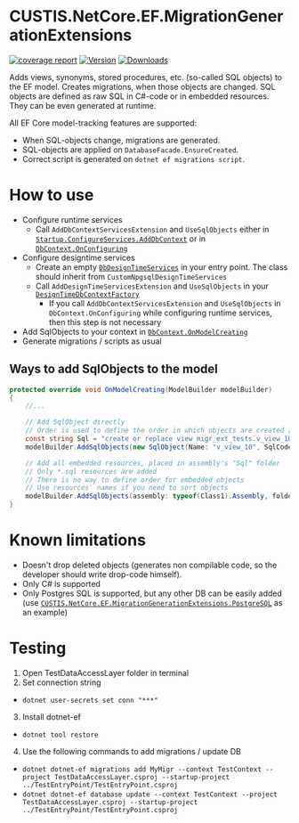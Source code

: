 # CUSTIS.NetCore.EF.MigrationGenerationExtensions

[![coverage report](https://git.custis.ru/pub/custis.netcore.ef.migrationgenerationextensions/badges/main/coverage.svg)](https://git.custis.ru/pub/custis.netcore.ef.migrationgenerationextensions/-/commits/main)
[![Version](https://img.shields.io/nuget/vpre/custis.netcore.ef.migrationgenerationextensions.svg)](https://www.nuget.org/packages/CUSTIS.NetCore.EF.MigrationGenerationExtensions)
[![Downloads](https://img.shields.io/nuget/dt/custis.netcore.ef.migrationgenerationextensions.svg)](https://www.nuget.org/packages/CUSTIS.NetCore.EF.MigrationGenerationExtensions)

Adds views, synonyms, stored procedures, etc. (so-called SQL objects) to the EF model. Creates migrations, when those objects are changed.
SQL objects are defined as raw SQL in C#-code or in embedded resources. They can be even generated at runtime.

All EF Core model-tracking features are supported:
* When SQL-objects change, migrations are generated.
* SQL-objects are applied on `DatabaseFacade.EnsureCreated`.
* Correct script is generated on `dotnet ef migrations script`.

# How to use

* Configure runtime services
  * Call `AddDbContextServicesExtension` and `UseSqlObjects` either in [`Startup.ConfigureServices.AddDbContext`](src/TestEntryPoint/Startup.cs) or in [`DbContext.OnConfiguring`](src/TestDataAccessLayer/TestContext.cs)
* Configure designtime services
  * Create an empty [`DbDesignTimeServices`](src/TestEntryPoint/DbDesignTimeServices.cs) in your entry point. The class should inherit from `CustomNpgsqlDesignTimeServices`
  * Call `AddDesignTimeServicesExtension` and `UseSqlObjects` in your [`DesignTimeDbContextFactory`](src/TestDataAccessLayer/DesignTimeDbContextFactory.cs)
    * If you call `AddDbContextServicesExtension` and `UseSqlObjects` in `DbContext.OnConfiguring` while configuring runtime services, then this step is not necessary
* Add SqlObjects to your context in [`DbContext.OnModelCreating`](src/TestDataAccessLayer/TestContext.cs)
* Generate migrations / scripts as usual

## Ways to add SqlObjects to the model

```csharp
protected override void OnModelCreating(ModelBuilder modelBuilder)
{
    //...

    // Add SqlObject directly
    // Order is used to define the order in which objects are created / updated in DB
    const string Sql = "create or replace view migr_ext_tests.v_view_10 as select * from migr_ext_tests.my_table;";
    modelBuilder.AddSqlObjects(new SqlObject(Name: "v_view_10", SqlCode: Sql) { Order = 10 });

    // Add all embedded resources, placed in assembly's "Sql" folder
    // Only *.sql resources are added
    // There is no way to define order for embedded objects
    // Use resources' names if you need to sort objects
    modelBuilder.AddSqlObjects(assembly: typeof(Class1).Assembly, folder: "Sql");
}
```

# Known limitations
- Doesn't drop deleted objects (generates non compilable code, so the developer should write drop-code himself).
- Only C# is supported
- Only Postgres SQL is supported, but any other DB can be easily added (use [`CUSTIS.NetCore.EF.MigrationGenerationExtensions.PostgreSQL`](src/CUSTIS.NetCore.EF.MigrationGenerationExtensions.PostgreSQL) as an example)

# Testing
1. Open TestDataAccessLayer folder in terminal
2. Set connection string
  * `dotnet user-secrets set conn "***"`
3. Install dotnet-ef
  * `dotnet tool restore`
4. Use the following commands to add migrations / update DB
  * `dotnet dotnet-ef migrations add MyMigr --context TestContext --project TestDataAccessLayer.csproj --startup-project ../TestEntryPoint/TestEntryPoint.csproj`
  * `dotnet dotnet-ef database update --context TestContext --project TestDataAccessLayer.csproj --startup-project ../TestEntryPoint/TestEntryPoint.csproj`
